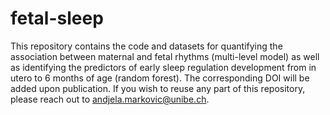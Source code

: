 # fetal-sleep
This repository contains the code and datasets for quantifying the association between maternal and fetal rhythms (multi-level model) as well as identifying the predictors of early sleep regulation development from in utero to 6 months of age (random forest). The corresponding DOI will be added upon publication. If you wish to reuse any part of this repository, please reach out to andjela.markovic@unibe.ch.

